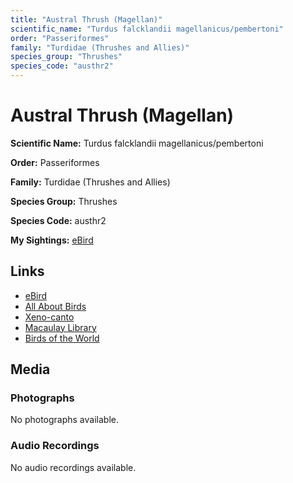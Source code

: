 ```yaml
---
title: "Austral Thrush (Magellan)"
scientific_name: "Turdus falcklandii magellanicus/pembertoni"
order: "Passeriformes"
family: "Turdidae (Thrushes and Allies)"
species_group: "Thrushes"
species_code: "austhr2"
---
```


# Austral Thrush (Magellan)

**Scientific Name:** Turdus falcklandii magellanicus/pembertoni

**Order:** Passeriformes

**Family:** Turdidae (Thrushes and Allies)

**Species Group:** Thrushes

**Species Code:** austhr2

**My Sightings:** [eBird](https://ebird.org/lifelist?r=world&time=life&spp=austhr2)

## Links
* [eBird](https://ebird.org/species/austhr2) 
* [All About Birds](https://www.allaboutbirds.org/guide/austhr2) 
* [Xeno-canto](https://www.xeno-canto.org/species/austhr2) 
* [Macaulay Library](https://search.macaulaylibrary.org/catalog?taxonCode=austhr2&sort=rating_rank_desc)
* [Birds of the World](https://birdsoftheworld.org/bow/species/austhr2)

## Media
### Photographs
No photographs available.

### Audio Recordings
No audio recordings available.
